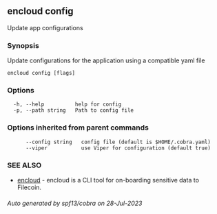 ## encloud config

Update app configurations

### Synopsis

Update configurations for the application using a compatible yaml file

```
encloud config [flags]
```

### Options

```
  -h, --help          help for config
  -p, --path string   Path to config file
```

### Options inherited from parent commands

```
      --config string   config file (default is $HOME/.cobra.yaml)
      --viper           use Viper for configuration (default true)
```

### SEE ALSO

* [encloud](encloud.md)	 - encloud is a CLI tool for on-boarding sensitive data to Filecoin.

###### Auto generated by spf13/cobra on 28-Jul-2023
